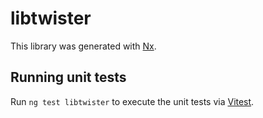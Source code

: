 # libtwister

This library was generated with [Nx](https://nx.dev).

## Running unit tests

Run `ng test libtwister` to execute the unit tests via [Vitest](https://vitest.dev/).
